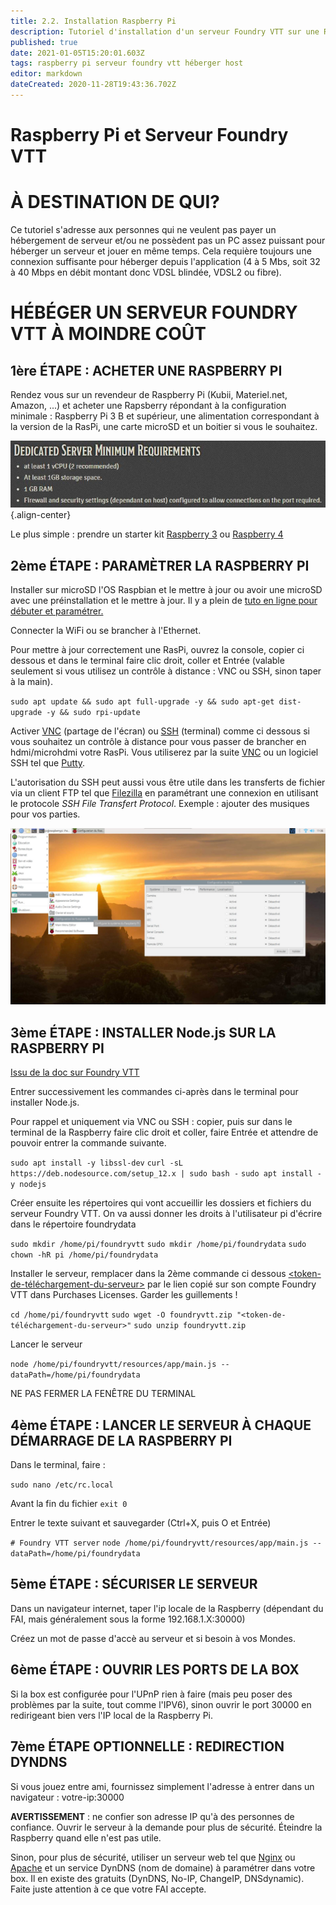 ```yaml
---
title: 2.2. Installation Raspberry Pi
description: Tutoriel d'installation d'un serveur Foundry VTT sur une Raspberry Pi
published: true
date: 2021-01-05T15:20:01.603Z
tags: raspberry pi serveur foundry vtt héberger host
editor: markdown
dateCreated: 2020-11-28T19:43:36.702Z
---
```


# Raspberry Pi et Serveur Foundry VTT
# À DESTINATION DE QUI?

Ce tutoriel s'adresse aux personnes qui ne veulent pas payer un hébergement de serveur et/ou ne possèdent pas un PC assez puissant pour héberger un serveur et jouer en même temps. Cela requière toujours une connexion suffisante pour héberger depuis l'application (4 à 5 Mbs, soit 32 à 40 Mbps en débit montant donc VDSL blindée, VDSL2 ou fibre).

# HÉBÉGER UN SERVEUR FOUNDRY VTT À MOINDRE COÛT

## 1ère ÉTAPE : ACHETER UNE RASPBERRY PI

Rendez vous sur un revendeur de Raspberry Pi (Kubii, Materiel.net, Amazon, ...) et acheter une Rapsberry répondant à la configuration minimale : Raspberry Pi 3 B et supérieur, une alimentation correspondant à la version de la RasPi, une carte microSD et un boitier si vous le souhaitez.

![phj3bxv.jpg](/images/raspberry/phj3bxv.jpg){.align-center}

Le plus simple : prendre un starter kit [Raspberry 3](fr/https://www.kubii.fr/168-kits-raspberry-pi-3-et-3) ou [Raspberry 4](fr/https://www.kubii.fr/175-kits-raspberry-pi-4)

## 2ème ÉTAPE : PARAMÈTRER LA RASPBERRY PI

Installer sur microSD l'OS Raspbian et le mettre à jour ou avoir une microSD avec une préinstallation et le mettre à jour. Il y a plein de [tuto en ligne pour débuter et paramétrer.](/fr/https://www.gotronic.fr/blog/guides/raspberry/)

Connecter la WiFi ou se brancher à l'Ethernet.

Pour mettre à jour correctement une RasPi, ouvrez la console, copier ci dessous et dans le terminal faire clic droit, coller et Entrée (valable seulement si vous utilisez un contrôle à distance : VNC ou SSH, sinon taper à la main).

`sudo apt update && sudo apt full-upgrade -y && sudo apt-get dist-upgrade -y && sudo rpi-update`

Activer [VNC](fr/https://raspberry-pi.fr/vnc-raspberry-pi/) (partage de l'écran) ou [SSH](fr/https://raspberry-pi.fr/connecter-ssh-raspberry-pi/) (terminal) comme ci dessous si vous souhaitez un contrôle à distance pour vous passer de brancher en hdmi/microhdmi votre RasPi. Vous utiliserez par la suite [VNC](fr/https://www.realvnc.com/de/connect/download/viewer/) ou un logiciel SSH tel que [Putty](fr/https://www.putty.org/).

L'autorisation du SSH peut aussi vous être utile dans les transferts de fichier via un client FTP tel que [Filezilla](fr/https://filezilla-project.org/) en paramétrant une connexion en utilisant le protocole *SSH File Transfert Protocol*. Exemple : ajouter des musiques pour vos parties.

![unfj1zw.jpg](/images/raspberry/unfj1zw.jpg)

## 3ème ÉTAPE : INSTALLER Node.js SUR LA RASPBERRY PI

[Issu de la doc sur Foundry VTT](fr/https://foundryvtt.com/article/hosting/)

Entrer successivement les commandes ci-après dans le terminal pour installer Node.js.

Pour rappel et uniquement via VNC ou SSH : copier, puis sur dans le terminal de la Raspberry faire clic droit et coller, faire Entrée et attendre de pouvoir entrer la commande suivante.

`sudo apt install -y libssl-dev`
`curl -sL https://deb.nodesource.com/setup_12.x | sudo bash -`
`sudo apt install -y nodejs`

Créer ensuite les répertoires qui vont accueillir les dossiers et fichiers du serveur Foundry VTT. On va aussi donner les droits à l'utilisateur pi d'écrire dans le répertoire foundrydata

`sudo mkdir /home/pi/foundryvtt`
`sudo mkdir /home/pi/foundrydata`
`sudo chown -hR pi /home/pi/foundrydata`

Installer le serveur, remplacer dans la 2ème commande ci dessous [<token-de-téléchargement-du-serveur>](fr/https://i.imgur.com/igtqAs9.jpg) par le lien copié sur son compte Foundry VTT dans Purchases Licenses. Garder les guillements !

`cd /home/pi/foundryvtt`
`sudo wget -O foundryvtt.zip "<token-de-téléchargement-du-serveur>"`
`sudo unzip foundryvtt.zip`

Lancer le serveur

`node /home/pi/foundryvtt/resources/app/main.js --dataPath=/home/pi/foundrydata`

NE PAS FERMER LA FENÊTRE DU TERMINAL

## 4ème ÉTAPE : LANCER LE SERVEUR À CHAQUE DÉMARRAGE DE LA RASPBERRY PI

Dans le terminal, faire :

`sudo nano /etc/rc.local`

Avant la fin du fichier `exit 0`

Entrer le texte suivant et sauvegarder (Ctrl+X, puis O et Entrée)

`# Foundry VTT server`
`node /home/pi/foundryvtt/resources/app/main.js --dataPath=/home/pi/foundrydata`

## 5ème ÉTAPE : SÉCURISER LE SERVEUR

Dans un navigateur internet, taper l'ip locale de la Raspberry (dépendant du FAI, mais généralement sous la forme 192.168.1.X:30000)

Créez un mot de passe d'accè au serveur et si besoin à vos Mondes.

## 6ème ÉTAPE : OUVRIR LES PORTS DE LA BOX

Si la box est configurée pour l'UPnP rien à faire (mais peu poser des problèmes par la suite, tout comme l'IPV6), sinon ouvrir le port 30000 en redirigeant bien vers l'IP local de la Raspberry Pi.

## 7ème ÉTAPE OPTIONNELLE : REDIRECTION DYNDNS

Si vous jouez entre ami, fournissez simplement l'adresse à entrer dans un navigateur : votre-ip:30000

**AVERTISSEMENT** : ne confier son adresse IP qu'à des personnes de confiance. Ouvrir le serveur à la demande pour plus de sécurité. Éteindre la Raspberry quand elle n'est pas utile.

Sinon, pour plus de sécurité, utiliser un serveur web tel que [Nginx](/fr/https://foundryvtt.com/article/nginx/) ou [Apache](/fr/https://foundryvtt.com/article/apache/) et un service DynDNS (nom de domaine) à paramétrer dans votre box. Il en existe des gratuits (DynDNS, No-IP, ChangeIP, DNSdynamic). Faite juste attention à ce que votre FAI accepte.


